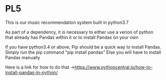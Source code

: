 # PL5
This is our music recommendation system built in python3.7

As part of a dependency, it is necessary to either use a verion of python that already has Pandas within it or to install Pandas on your own

If you have python3.4 or above, Pip should be a quick way to install Pandas. Simply run the pip command "pip install pandas"
Else you will have to install Pandas manually

Here is a link for how to do that ->https://www.pythoncentral.io/how-to-install-pandas-in-python/
